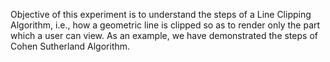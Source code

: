 Objective of this experiment is to understand the steps of a Line Clipping Algorithm, i.e., how a geometric line is clipped so as to render only the part which a user can view. As an example, we have demonstrated the steps of Cohen Sutherland Algorithm. 